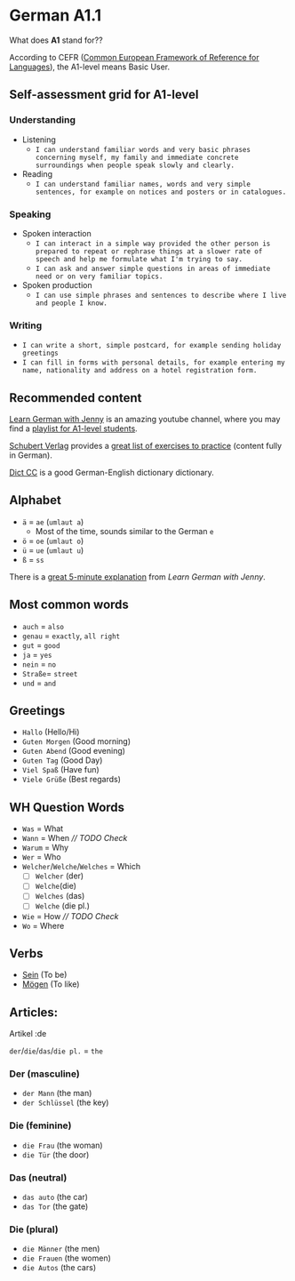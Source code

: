 # German A1.1

What does **A1** stand for??

According to CEFR ([Common European Framework of Reference for Languages](https://en.wikipedia.org/wiki/Common_European_Framework_of_Reference_for_Languages)), the A1-level means Basic User.

## Self-assessment grid for A1-level

### Understanding

- Listening
    - `I can understand familiar words and very basic phrases concerning myself, my family and immediate concrete surroundings when people speak slowly and clearly.`
- Reading
    - `I can understand familiar names, words and very simple sentences, for example on notices and posters or in catalogues.`

### Speaking
- Spoken interaction
    - `I can interact in a simple way provided the other person is prepared to repeat or rephrase things at a slower rate of speech and help me formulate what I'm trying to say.`
    - `I can ask and answer simple questions in areas of immediate need or on very familiar topics.`
- Spoken production
    - `I can use simple phrases and sentences to describe where I live and people I know.`

### Writing

- `I can write a short, simple postcard, for example sending holiday greetings`
- `I can fill in forms with personal details, for example entering my name, nationality and address on a hotel registration form.`

## Recommended content

[Learn German with Jenny](https://www.youtube.com/channel/UClBrbJXNh2sFxOuvH4o5H9g) is an amazing youtube channel, where you may find a [playlist for A1-level students](https://www.youtube.com/watch?v=EKEYdvCASwQ&list=PL5QyCnFPRx0GxaFjdAVkx7K9TfEklY4sg).

[Schubert Verlag](https://www.schubert-verlag.de) provides a [great list of exercises to practice](https://www.schubert-verlag.de/aufgaben/arbeitsblaetter_a1_z/a1_arbeitsblaetter_index_z.htm)
(content fully in German).

[Dict CC](http://www.dict.cc/) is a good German-English dictionary
dictionary.

## Alphabet
- `ä` = `ae` (`umlaut a`)
    - Most of the time, sounds similar to the German `e`
- `ö` = `oe` (`umlaut o`)
- `ü` = `ue` (`umlaut u`)
- `ß` = `ss`

There is a [great 5-minute explanation](https://www.youtube.com/watch?v=uCsO0XExI2Y) from *Learn German with Jenny*. 

## Most common words

- `auch` = `also`
- `genau` = `exactly`, `all right`
- `gut` = `good`
- `ja` = `yes`
- `nein` = `no`
- `Straße`=  `street`
- `und` = `and`

## Greetings

- `Hallo` (Hello/Hi)
- `Guten Morgen` (Good morning)
- `Guten Abend` (Good evening)
- `Guten Tag` (Good Day)
- `Viel Spaß` (Have fun)
- `Viele Grüße` (Best regards)

## WH Question Words
- `Was` = What
- `Wann` = When *_// TODO Check_*
- `Warum` = Why
- `Wer` = Who
- `Welcher`/`Welche`/`Welches` =  Which
    - [ ] `Welcher` (der)
    - [ ] `Welche`(die)
    - [ ] `Welches` (das)
    - [ ] `Welche` (die pl.)
- `Wie` = How *_// TODO Check_*
- `Wo` = Where 

## Verbs

- [Sein](/Verb/Sein.md#sein) (To be)
- [Mögen](/Verb/Mögen.md#mögen) (To like)

## Articles:

Artikel :de

`der`/`die`/`das`/`die pl.` = `the`   

### Der (masculine)

- `der Mann` (the man)
- `der Schlüssel` (the key)

### Die (feminine)

- `die Frau` (the woman)
- `die Tür` (the door)  

### Das (neutral)

- `das auto` (the car)
- `das Tor` (the gate)

### Die (plural)

- `die Männer` (the men)
- `die Frauen` (the women)
- `die Autos` (the cars)
